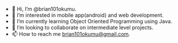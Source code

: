 - 👋 Hi, I’m @brian101okumu.
- 👀 I’m interested in mobile app(android) and web development.
- 🌱 I’m currently learning Object Oriented Programming using Java.
- 💞️ I’m looking to collaborate on intermediate level projects.
- 📫 How to reach me brian101okumu@gmail.com.

<!---
brian101okumu/brian101okumu is a ✨ special ✨ repository because its `README.md` (this file) appears on your GitHub profile.
You can click the Preview link to take a look at your changes.
--->
